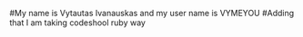 #My name is Vytautas Ivanauskas and my user name is VYMEYOU 
#Adding that I am taking codeshool ruby way
